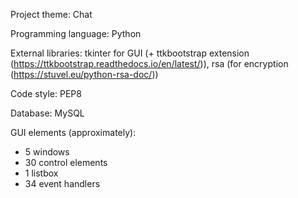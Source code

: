 Project theme: Chat

Programming language: Python

External libraries: tkinter for GUI (+ ttkbootstrap extension (https://ttkbootstrap.readthedocs.io/en/latest/)), 
rsa (for encryption (https://stuvel.eu/python-rsa-doc/))

Code style: PEP8

Database: MySQL

GUI elements (approximately):
- 5 windows
- 30 control elements
- 1 listbox
- 34 event handlers


